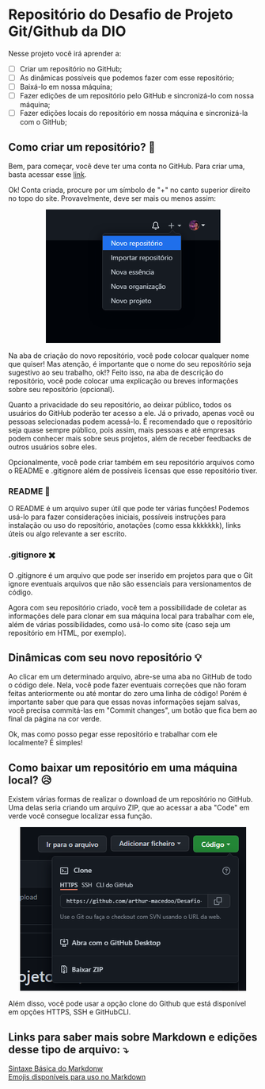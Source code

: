   # Repositório do Desafio de Projeto Git/Github da DIO

 Nesse projeto você irá aprender a:

- [ ] Criar um repositório no GitHub;
- [ ] As dinâmicas possíveis que podemos fazer com esse repositório;
- [ ] Baixá-lo em nossa máquina;
- [ ] Fazer edições de um repositório pelo GitHub e sincronizá-lo com nossa máquina;
- [ ] Fazer edições locais do repositório em nossa máquina e sincronizá-la com o GitHub;

## Como criar um repositório? :grimacing:

Bem, para começar, você deve ter uma conta no GitHub. Para criar uma, basta acessar esse [link](https://github.com/signup?ref_cta=Sign+up&ref_loc=header+logged+out&ref_page=%2F&source=header-home).

Ok! Conta criada, procure por um símbolo de "+" no canto superior direito no topo do site. Provavelmente, deve ser mais ou menos assim:
<p align="center">
   <img src="/img/Screenshot_1.png" alt="Novo Repositório">
</p>

Na aba de criação do novo repositório, você pode colocar qualquer nome que quiser! Mas atenção, é importante que o nome do seu repositório seja sugestivo ao seu trabalho, ok!? Feito isso, na aba de descrição do repositório, você pode colocar uma explicação ou breves informações sobre seu repositório (opcional).

Quanto a privacidade do seu repositório, ao deixar público, todos os usuários do GitHub poderão ter acesso a ele. Já o privado, apenas você ou pessoas selecionadas podem acessá-lo. É recomendado que o repositório seja quase sempre público, pois assim, mais pessoas e até empresas podem conhecer mais sobre seus projetos, além de receber feedbacks de outros usuários sobre eles.


Opcionalmente, você pode criar também em seu repositório arquivos como o README e .gitignore além de possíveis licensas que esse repositório tiver.

### README 📑

O README é um arquivo super útil que pode ter várias funções! Podemos usá-lo para fazer considerações iniciais, possíveis instruções para instalação ou uso do repositório, anotações (como essa kkkkkkk), links úteis ou algo relevante a ser escrito.

### .gitignore ✖️

O .gitignore é um arquivo que pode ser inserido em projetos para que o Git ignore eventuais arquivos que não são essenciais para versionamentos de código.

Agora com seu repositório criado, você tem a possibilidade de coletar as informações dele para clonar em sua máquina local para trabalhar com ele, além de várias possibilidades, como usá-lo como site (caso seja um repositório em HTML, por exemplo).

## Dinâmicas com seu novo repositório 💡

Ao clicar em um determinado arquivo, abre-se uma aba no GitHub de todo o código dele. Nela, você pode fazer eventuais correções que não foram feitas anteriormente ou até montar do zero uma linha de código! Porém é importante saber que para que essas novas informações sejam salvas, você precisa commitá-las em "Commit changes", um botão que fica bem ao final da página na cor verde.

Ok, mas como posso pegar esse repositório e trabalhar com ele localmente? É simples!

## Como baixar um repositório em uma máquina local? :disappointed_relieved:

Existem várias formas de realizar o download de um repositório no GitHub. Uma delas seria criando um arquivo ZIP, que ao acessar a aba "Code" em verde você consegue localizar essa função.

<p align="center">
   <img src="/img/Screenshot_2.png" alt="Arquivo_zip">
</p>

Além disso, você pode usar a opção clone do Github que está disponível em opções HTTPS, SSH e GitHubCLI.

## Links para saber mais sobre Markdown e edições desse tipo de arquivo: ⤵️
[Sintaxe Básica do Markdonw](https://www.markdownguide.org/basic-syntax/) <br>
[Emojis disponíveis para uso no Markdown](https://gist.github.com/rxaviers/7360908)
